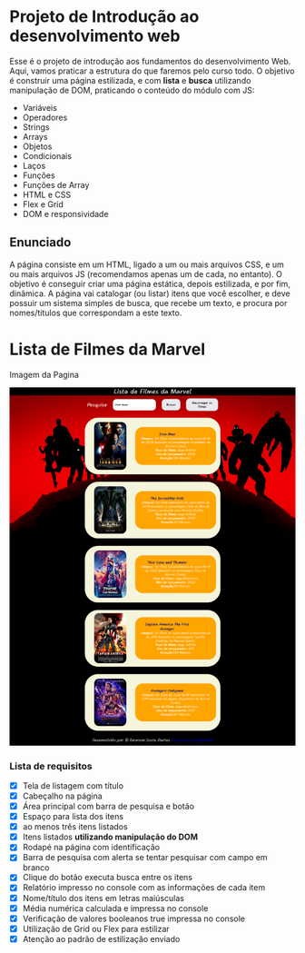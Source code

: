 # Projeto de Introdução ao desenvolvimento web

Esse é o projeto de introdução aos fundamentos do desenvolvimento Web. Aqui, vamos praticar a estrutura do que faremos pelo curso todo. O objetivo é construir uma página estilizada, e com **lista** e **busca** utilizando manipulação de DOM, praticando o conteúdo do módulo com JS:

- Variáveis
- Operadores
- Strings
- Arrays
- Objetos
- Condicionais
- Laços
- Funções
- Funções de Array
- HTML e CSS
- Flex e Grid
- DOM e responsividade

## Enunciado

A página consiste em um HTML, ligado a um ou mais arquivos CSS, e um ou mais arquivos JS (recomendamos apenas um de cada, no entanto). O objetivo é conseguir criar uma página estática, depois estilizada, e por fim, dinâmica. A página vai catalogar (ou listar) itens que você escolher, e deve possuir um sistema simples de busca, que recebe um texto, e procura por nomes/títulos que correspondam a este texto.

# Lista de Filmes da Marvel 

<p>Imagem da Pagina<p>

<img src="./img/foto-pagina.png"/>

 


### Lista de requisitos

- [x]  Tela de listagem com título
- [x]  Cabeçalho na página
- [x]  Área principal com barra de pesquisa e botão
- [x]  Espaço para lista dos itens
- [x]  ao menos três itens listados
- [x]  Itens listados **utilizando manipulação do DOM**
- [x]  Rodapé na página com identificação
- [x]  Barra de pesquisa com alerta se tentar pesquisar com campo em branco
- [x]  Clique do botão executa busca entre os itens
- [x]  Relatório impresso no console com as informações de cada item
- [x]  Nome/título dos itens em letras maiúsculas
- [x]  Média numérica calculada e impressa no console
- [x]  Verificação de valores booleanos true impressa no console
- [x]  Utilização de Grid ou Flex para estilizar
- [x]  Atenção ao padrão de estilização enviado